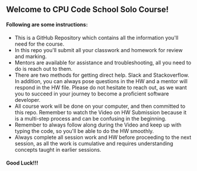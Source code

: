 ## Welcome to CPU Code School Solo Course!
#### Following are some instructions:
-  This is a GitHub Repository which contains all the information you'll need for the course. 
-  In this repo you'll submit all your classwork and homework for review and marking.
-  Mentors are available for assistance and troubleshooting, all you need to do is reach out to them. 
-  There are two methods for getting direct help. Slack and Stackoverflow. In  addition, you can always pose questions in the HW and a mentor will respond in the HW file.       Please do not hesitate to reach out, as we want you to succeed in your journey to become a proficient software developer.
-  All course work will be done on your computer, and then committed to this repo. Remember to watch the Video on HW Submission because it is a multi-step process and can be confusing in the beginning.
-  Remember to always follow along during the Video and keep up with typing the code, so you'll be able to do the HW smoothly. 
-  Always complete all session work and HW before  proceeding to the next session, as all the work is cumulative and requires understanding concepts taught in earlier sessions.
#### Good Luck!!!
